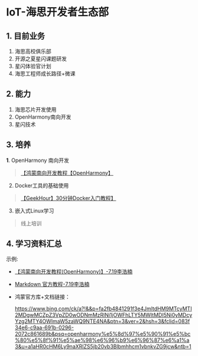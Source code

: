 # IoT-海思开发者生态部

## 1. 目前业务

1. 海思高校俱乐部
2. 开源之夏星闪课题研发
3. 星闪体验官计划
4. 海思工程师成长路径+微课

## 2. 能力

1. 海思芯片开发使用
2. OpenHarmony南向开发
3. 星闪技术

## 3. 培养

**1**. OpenHarmony 南向开发
>[【鸿蒙南向开发教程【OpenHarmony】](https://www.bilibili.com/video/BV1N4421X75y?vd_source=83dda7469933b46fcc614109e61a8066)
2. Docker工具的基础使用
>[【GeekHour】30分钟Docker入门教程】](https://www.bilibili.com/video/BV14s4y1i7Vf?vd_source=83dda7469933b46fcc614109e61a8066)
3. 嵌入式Linux学习
>线上培训


## 4. 学习资料汇总
示例:
- [【鸿蒙南向开发教程(OpenHarmony)】-7.19李浩楠](https://www.bilibili.com/video/BV1N4421X75y?vd_source=83dda7469933b46fcc614109e61a8066)

- [Markdown 官方教程-7.19李浩楠](https://markdown.com.cn/)

- 鸿蒙官方库+文档链接：

  https://www.bing.com/ck/a?!&&p=fa2fb4841291f3e4JmltdHM9MTcyMTI2MDgwMCZpZ3VpZD0wODNmMzRlNi1jOWFhLTY5MWItMDI5Ni0yMDcyYzg2MTY4OWImaW5zaWQ9NTE4NA&ptn=3&ver=2&hsh=3&fclid=083f34e6-c9aa-691b-0296-2072c861689b&psq=openharmony%e5%8d%97%e5%90%91%e5%bc%80%e5%8f%91%e5%ae%98%e6%96%b9%e6%96%87%e6%a1%a3&u=a1aHR0cHM6Ly9naXRlZS5jb20vb3Blbmhhcm1vbnkvZG9jcw&ntb=1

